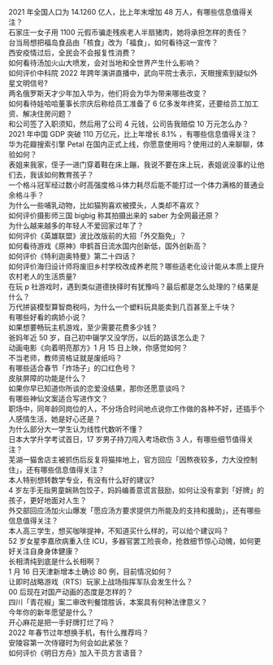 2021 年全国人口为 14.1260 亿人，比上年末增加 48 万人，有哪些信息值得关注？  
石家庄一女子用 1100 元假币骗走残疾老人半扇猪肉，她将承担怎样的责任？  
台当局想把福岛食品由「核食」改为「福食」，如何看待这一宣传？  
西安疫情过后，全民会不会报复性消费？  
如何看待汤加火山大喷发，会对当地和全世界产生什么影响？  
如何评价中科院 2022 年跨年演讲直播中，武向平院士表示，天眼搜索到疑似外星文明信号?  
两名俄罗斯天才少年加入华为，他们将会为华为带来哪些改变？  
如何看待娃哈哈董事长宗庆后称给员工准备了 6 亿多发年终奖，还要给员工加工资、解决住房问题？  
和公司签了入职须知，然后用了公司 4 元钱，公司告我赔偿 10 万元怎么办？  
2021 年中国 GDP 突破 110 万亿元，比上年增长 8.1% ，有哪些信息值得关注？  
华为花瓣搜索引擎 Petal 在国内正式上线，你愿意使用吗？使用过的人来聊聊，体验如何？  
表姐来我家，侄子一进门穿着鞋在床上蹦，我说不要在床上玩，表姐说没事的让他们去，我该如何教育孩子？  
一个格斗冠军经过数小时高强度格斗体力耗尽后能不能打过一个体力满格的普通业余格斗手？  
为什么一些哺乳动物，比如猫狗喜欢被摸头，人类却不喜欢？  
如何评价摄影师三国 bigbig 称其拍摄出来的 saber 为全网最还原？  
为什么越来越多的年轻人不爱回家过年了？  
如何评价《英雄联盟》波比改版前的大招「外交豁免」？  
如何看待游戏《原神》申鹤首日流水国内创新低，国外创新高？  
如何评价《特利迦奥特曼》第二十四话？  
如何评价海归设计师将废旧乡村学校改成养老院？哪些适老化设计能从本质上提升农村老人的生活质量?  
在玩 p 社游戏时，遇到类似道德抉择时有犹豫吗？最后都是怎么处理的？结果是什么？  
万代拼装模型算智商税吗，为什么一个塑料玩具能卖到几百甚至上千块？  
有哪些好看的病娇小说？  
如果想要畅玩主机游戏，至少需要花费多少钱？  
爸妈年近 50 岁，自己初中辍学又没学历，以后的路该怎么走？  
动画电影《向着明亮那方》1 月 15 日上映，你感觉如何？  
不当老师，教师资格证就是废纸吗？  
有哪些适合春节「炸场子」的口红色号？  
皮肤屏障的功能是什么？  
如果你早已知道你所谈的恋爱没结果，那你还愿意谈吗？  
有哪些神仙文案适合写进作文？  
职场中，同年龄同岗位的人，不分场合时间地点说你工作做的各种不好，还插手个人感情生活，她是好心还是？  
为什么部分大一学生认为线性代数听不懂？  
日本大学升学考试首日，17 岁男子持刀闯入考场砍伤 3 人，有哪些细节值得关注？  
芜湖一猫舍店主被抓伤后反复将猫摔地上，官方回应「因熬夜较多，力大没控制住」，还有哪些信息值得关注？  
本人特别想转数学专业，有没有什么好的建议?  
4 岁左手无指男童娴熟包饺子，妈妈编善意谎言鼓励，如何让没有拿到「好牌」的孩子，更好地面对人生？  
外交部回应汤加火山爆发「愿应汤方要求提供力所能及的支持和援助」，还有哪些信息值得关注？  
本人高三学生，想买咖啡提神，不知道买什么样的，可以给个建议吗？  
52 岁女星李嘉欣病重入住 ICU，多器官罢工险丧命，抢救细节惊心动魄，如何更好关注自身身体健康？  
长相清纯到底是什么长相啊？  
1 月 16 日天津新增本土确诊 80 例，目前情况如何？  
让即时战略游戏（RTS）玩家上战场指挥军队会发生什么？  
00 后现在对国产动画的态度是怎样的？  
四川「青花椒」案二审改判餐馆胜诉，本案具有何种法律意义？  
今年你的新年愿望是什么？  
开心麻花是把一手好牌打烂了吗？  
2022 年春节过年想换手机，有什么推荐吗？  
安陵容第一次侍寝时为何会如此紧张？  
如何评价《明日方舟》加入干员方言语音？  
